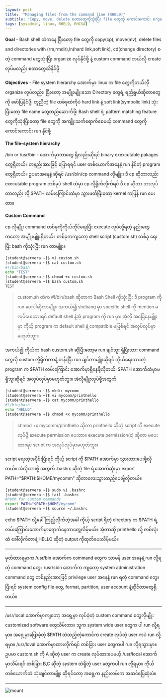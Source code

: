 ```yaml
---
layout: post
title:  "Managing files from the command line (RHEL9)"
subtitle: "Copy, move, delete စတာတွေကိုသုံးပြီး file တွေကို ကောင်းကောင်း organize လုပ်နိုင်ဖို့"
tags: [sysadmin, linux, RHEL9, RHCSA]
---
```


**Goal** - Bash shell ထဲကနေ ပြီးတော့ file တွေကို copy(cp), move(mv), delete files and directories with (rm,rmdir),ln(hard link,soft link), cd(change directory) စတဲ့ command တွေသုံးပြီး organize လုပ်နိုင်ဖို့ နဲ့ custom command ဘယ်လို create လုပ်မလည်း စတာတွေသိနိုင်ဖို့

**Objectives** - File system hierarchy အောက်မှာ linux က file တွေကိုဘယ်လို organize လုပ်လည်း၊ ပြီးတော့ အမျိူးမျိူးသော Directory တွေရဲ့ ရည်ရွယ်ဆိုတာတွေကို ဖော်ပြနိုင်ဖို့၊ တူညီတဲ့ file တစ်ခုထဲကိုပဲ hard link နဲ့ soft link(symbolic link) သုံးပြီးတော့ file name တွေတည်ဆောက်ဖို့၊ Bash shell ရဲ့ pattern matching feature တွေကိုသုံးပြီးတော့ file တွေကို အကျိူးသက်ရောက်စေမယ့် command တွေကို ကောင်းကောင်း run နိုင်ဖို့
           
**The file-system hierarchy**


/bin or /usr/bin - အောက်မှာဘာတွေ ရှိလည်းဆိုရင် binary exexcutable pakages တွေရှိတယ်။ တနည်းအားဖြင့် ပြောရရင် user တစ်ယောက်အနေနဲ့ run နိင်တဲ့ program တွေရှိတယ်။ ဥပမာအနေနဲ့ ဆိုရင် /usr/bin/cp command လိုမျိူး၊ ဒီ cp ဆိုတာလည်း executable program တစ်ခုပဲ shell ထဲမှာ cp လို့ရိုက်လိုက်ရင် ဒီ cp ဆိုတာ ဘာလုပ်တာလည်း လို့ $PATH လမ်းကြောင်းထဲမှာ သွားဖတ်ပြီးတော့ kernel ကပြန် run ပေးတာ။

**Custom Command**

cp လိုမျိူး command တစ်ခုကိုကိုယ်တိုင်ရေးပြီး execute လုပ်လို့ရတဲ့ နည်းတွေကတော့ အမျိူးမျိူးရှိတယ်။ တစ်ခုကကျတော့ shell script (custom.sh) တစ်ခု ရေးပြီး bash ကိုသုံးပြီး run တာမျိူး။ 

```bash
[student@servera ~]$ vi custom.sh
[student@servera ~]$ cat custom.sh 
#!/bin/bash
echo "TEST"
[student@servera ~]$ chmod +x custom.sh 
[student@servera ~]$ bash custom.sh 
TEST
```
> custom.sh ထဲက #!/bin/bash ဆိုတာက Bash Shell ကိုသုံးပြီး ဒီ program ကို run ပေးပါဆိုတာမျိူး၊ အကယ်၍ shebang မှာ specific shell ကို mention မလုပ်ပေးထားရင် default shell နဲ့အဲ့ program ကို run မှာ၊ အဲ့လို အခြေနေမျိူးမှာ ကိုယ့် program က default shell နဲ့ compatible မဖြစ်ရင် အလုပ်လုပ်မှာမဟုတ်ဘူး။

အကယ်၍ ကိုယ်က bash custom.sh ဆိုပြီးတော့မ run ချင်ဘူး ရှိပြီးသား command တွေလို custom လို့ရိုက်တာနဲံ့ တန်းပြီး run ချင်တာမျိူးဆိုရင် ကိုယ်ရေးထားတဲ့ program က $PATH လမ်းကြောင်း အောက်မှာရှိနေဖို့လိုတယ်၊ $PATH အောက်ထဲမှာမရှိဘူးဆိုရင် အလုပ်လုပ်မှာမဟုတ်ဘူး။ အဲလိုမျိူးလုပ်ဖို့အတွက်

```bash
[student@servera ~]$ mkdir mycomm
[student@servera ~]$ vi mycomm/printhello
[student@servera ~]$ cat mycomm/printhello 
#!/bin/bash
echo "HELLO"
[student@servera ~]$ chmod +x mycomm/printhello 
```
> chmod +x mycomm/printhello ဆိုတာ printhello ဆိုတဲ့ script ကို execute လုပ်ဖို့ execute permission ပေးတာ။ execute permission(x) ဆိုတာ မပေးထားရင် script က အလုပ်လုပ်မှာမဟုတ်ဘူး။

script ရေးတဲ့အပိုင်းပြီးရင် ကိုယ့် script ကို $PATH အောက်မှာ သွားထားပေးဖို့လိုတယ်။ အဲလိုထားဖို့ အတွက် .bashrc ဆိုတဲ့ file ရဲ့အောက်ဆုံးမှာ export PATH="$PATH:$HOME/mycomm" ဆိုတာလေးသွားထည့်ပေးဖို့လိုတယ်။ 

```bash
[student@servera ~]$ sudo vi .bashrc 
[student@servera ~]$ tail .bashrc 	
#Path for cumtom commands 
export PATH="$PATH:$HOME/mycomm"
[student@servera ~]$ source ~/.bashrc 
```
echo $PATH လို့ခေါ်ကြည့်လိုက်တဲ့အခါ ကိုယ့် script ရှိတဲ့ directory က $PATH ရဲ့လမ်းကြောင်းအောက်မှာရောက်နေတာတွေ့လိမ့်မယ်။ အဲ့တာဆို printhello လို့ တစ်လုံးထဲ ခေါ်လိုက်တာနဲ့ HELLO ဆိုတဲ့ output ကိုထုတ်ပေးလိမ့်မယ်။

**** 

မှတ်ထားရမှာက /usr/bin အောက်က command တွေက သာမန် user အနေနဲ့ run လို့ရတဲ့ command တွေ။ /usr/sbin အောက်က ကျတော့ system administration command တွေ တစ်နည်းအားဖြင့် privilege user အနေနဲ့ run ရတဲ့ command တွေ။ ပြီးရင် system config file တွေ, format, partition, user account နဲ့ဆိုင်တာတွေရှိတယ်။

*****

/usr/local အောက်မှာကျတော့ အရှေ့မှာ လုပ်ခဲ့တဲ့ custom command တွေလိုမျိူး customized software တွေသိမ်းတာ။ သူက system wide user တွေက ပါ run လို့ရမှာ။ အရှေ့မှာပြောခဲ့တဲ့ $PATH ထဲထည့်တဲ့ကောင်က create လုပ်တဲ့ user ကပဲ run လို့ရမှာ။ /usr/loval အောက်မှာထားလိုက်ရင် တစ်ခြား user တွေကပါ run လို့ရသွားမှာ။ ဥပမာ custom.sh ကို A ဆိုတဲ့ user က create လုပ်ထားပေမယ့် /usr/local အောက်မှာသိမ်းရင် တစ်ခြား B,C ဆိုတဲ့ system ထဲရှိတဲ့ user တွေကပါ run လို့ရမှာ။ ကိုယ်တစ်ယောက်ထဲ သုံးချင်တာမျိူး ဆိုရင်တော့ အရှေ့က နည်းလမ်းက အဆင်ပြေဆုံးပဲ။

****







![ mount ](/img/mount/1.png)
























